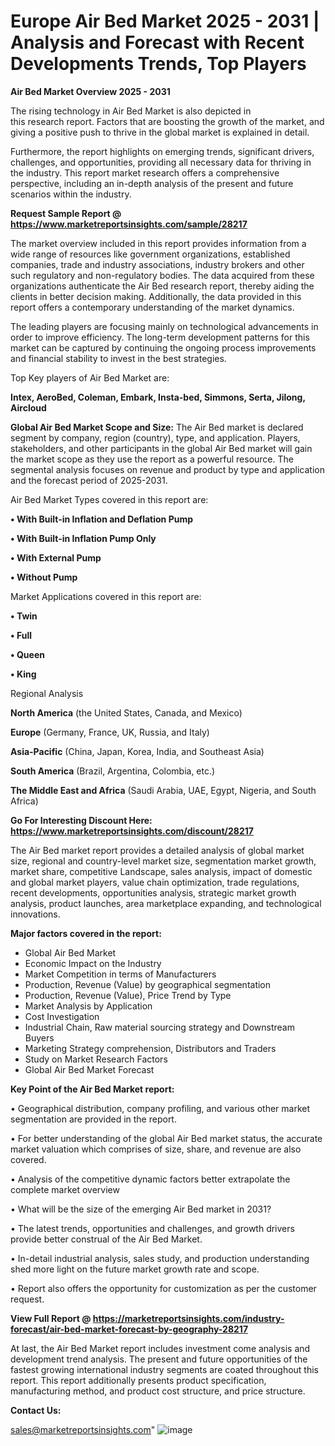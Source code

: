 # Europe Air Bed Market 2025 - 2031 | Analysis and Forecast with Recent Developments Trends, Top Players

<Strong> Air Bed Market Overview 2025 - 2031</strong>

The rising technology in Air Bed Market is also depicted in this research report. Factors that are boosting the growth of the market, and giving a positive push to thrive in the global market is explained in detail.

Furthermore, the report highlights on emerging trends, significant drivers, challenges, and opportunities, providing all necessary data for thriving in the industry. This report market research offers a comprehensive perspective, including an in-depth analysis of the present and future scenarios within the industry.

<strong>Request Sample Report @ <a href=https://www.marketreportsinsights.com/sample/28217>https://www.marketreportsinsights.com/sample/28217</a></strong>

The market overview included in this report provides information from a wide range of resources like government organizations, established companies, trade and industry associations, industry brokers and other such regulatory and non-regulatory bodies. The data acquired from these organizations authenticate the Air Bed research report, thereby aiding the clients in better decision making. Additionally, the data provided in this report offers a contemporary understanding of the market dynamics.

The leading players are focusing mainly on technological advancements in order to improve efficiency. The long-term development patterns for this market can be captured by continuing the ongoing process improvements and financial stability to invest in the best strategies.

Top Key players of Air Bed Market are:

<strong>Intex, AeroBed, Coleman, Embark, Insta-bed, Simmons, Serta, Jilong, Aircloud</strong>

<strong><b>Global Air Bed Market Scope and Size:</b></strong>
The Air Bed market is declared segment by company, region (country), type, and application. Players, stakeholders, and other participants in the global Air Bed market will gain the market scope as they use the report as a powerful resource. The segmental analysis focuses on revenue and product by type and application and the forecast period of 2025-2031.

Air Bed Market Types covered in this report are:

<strong>• With Built-in Inflation and Deflation Pump

• With Built-in Inflation Pump Only

• With External Pump

• Without Pump</strong>

Market Applications covered in this report are:

<strong>• Twin

• Full

• Queen

• King</strong> 

Regional Analysis

<strong>North America</strong> (the United States, Canada, and Mexico)

<strong>Europe</strong> (Germany, France, UK, Russia, and Italy)

<strong>Asia-Pacific</strong> (China, Japan, Korea, India, and Southeast Asia)

<strong>South America</strong> (Brazil, Argentina, Colombia, etc.)

<strong>The Middle East and Africa</strong> (Saudi Arabia, UAE, Egypt, Nigeria, and South Africa)

<strong>Go For Interesting Discount Here: <a href=https://www.marketreportsinsights.com/discount/28217>https://www.marketreportsinsights.com/discount/28217</a></strong>

The Air Bed market report provides a detailed analysis of global market size, regional and country-level market size, segmentation market growth, market share, competitive Landscape, sales analysis, impact of domestic and global market players, value chain optimization, trade regulations, recent developments, opportunities analysis, strategic market growth analysis, product launches, area marketplace expanding, and technological innovations.

<strong><b>Major factors covered in the report:</b></strong>
<ul>
  <li>Global Air Bed Market </li>
  <li>Economic Impact on the Industry</li>
  <li>Market Competition in terms of Manufacturers</li>
  <li>Production, Revenue (Value) by geographical segmentation</li>
  <li>Production, Revenue (Value), Price Trend by Type</li>
  <li>Market Analysis by Application</li>
  <li>Cost Investigation</li>
  <li>Industrial Chain, Raw material sourcing strategy and Downstream Buyers</li>
  <li>Marketing Strategy comprehension, Distributors and Traders</li>
  <li>Study on Market Research Factors</li>
  <li>Global Air Bed Market Forecast</li>
</ul>

<strong><b>Key Point of the Air Bed Market report:</b></strong>

• Geographical distribution, company profiling, and various other market segmentation are provided in the report.

• For better understanding of the global Air Bed market status, the accurate market valuation which comprises of size, share, and revenue are also covered.

• Analysis of the competitive dynamic factors better extrapolate the complete market overview

• What will be the size of the emerging Air Bed market in 2031?

• The latest trends, opportunities and challenges, and growth drivers provide better construal of the Air Bed Market.

• In-detail industrial analysis, sales study, and production understanding shed more light on the future market growth rate and scope.

• Report also offers the opportunity for customization as per the customer request.

<strong><b>View Full Report @ <a href=https://marketreportsinsights.com/industry-forecast/air-bed-market-forecast-by-geography-28217>https://marketreportsinsights.com/industry-forecast/air-bed-market-forecast-by-geography-28217</a></b></strong>


At last, the Air Bed Market report includes investment come analysis and development trend analysis. The present and future opportunities of the fastest growing international industry segments are coated throughout this report. This report additionally presents product specification, manufacturing method, and product cost structure, and price structure.

<strong>Contact Us:</strong>

sales@marketreportsinsights.com"
![image](https://github.com/user-attachments/assets/f1e9d7f2-28e4-453b-8a47-98bfb0f43e1d)
